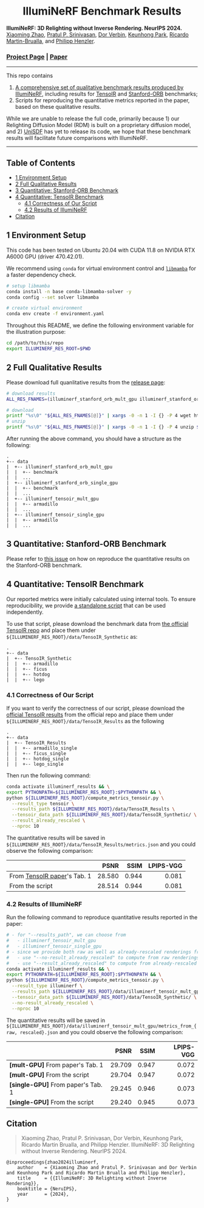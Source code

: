 <h1 align="center">IllumiNeRF Benchmark Results</h1>

**IllumiNeRF: 3D Relighting without Inverse Rendering. NeurIPS 2024.**<br>
[Xiaoming Zhao](https://xiaoming-zhao.com/), [Pratul P. Srinivasan](https://pratulsrinivasan.github.io/), [Dor Verbin](https://dorverbin.github.io/), [Keunhong Park](https://keunhong.com/), [Ricardo Martin-Brualla](https://ricardomartinbrualla.com/), and [Philipp Henzler](https://henzler.github.io/). 

### [Project Page](https://illuminerf.github.io/) | [Paper](https://arxiv.org/abs/2406.06527)

---

This repo contains
1. [A comprehensive set of qualitative benchmark results produced by IllumiNeRF](https://github.com/illuminerf/illuminerf_results/releases), including results for [TensoIR](https://haian-jin.github.io/TensoIR/) and [Stanford-ORB](https://stanfordorb.github.io/) benchmarks;
2. Scripts for reproducing the quantitative metrics reported in the paper, based on these qualitative results.

While we are unable to release the full code, primarily because 1) our Relighting Diffusion Model (RDM) is built on a proprietary diffusion model, and 2) [UniSDF](https://fangjinhuawang.github.io/UniSDF/) has yet to release its code, we hope that these benchmark results will facilitate future comparisons with IllumiNeRF.

---

## Table of Contents

- [1 Environment Setup](#1-environment-setup)
- [2 Full Qualitative Results](#2-full-qualitative-results)
- [3 Quantitative: Stanford-ORB Benchmark](#3-quantitative-stanford-orb-benchmark)
- [4 Quantitative: TensoIR Benchmark](#4-quantitative-tensoir-benchmark)
  - [4.1 Correctness of Our Script](#41-correctness-of-our-script)
  - [4.2 Results of IllumiNeRF](#42-results-of-illuminerf)
- [Citation](#citation)

## 1 Environment Setup

This code has been tested on Ubuntu 20.04 with CUDA 11.8 on NVIDIA RTX A6000 GPU (driver 470.42.01).

We recommend using `conda` for virtual environment control and [`libmamba`](https://www.anaconda.com/blog/a-faster-conda-for-a-growing-community) for a faster dependency check.

```bash
# setup libmamba
conda install -n base conda-libmamba-solver -y
conda config --set solver libmamba

# create virtual environment
conda env create -f environment.yaml
```

Throughout this README, we define the following environment variable for the illustration purpose:
```bash
cd /path/to/this/repo
export ILLUMINERF_RES_ROOT=$PWD
```

## 2 Full Qualitative Results

Please download full quanlitative results from the [release page](https://github.com/illuminerf/illuminerf_results/releases/):

```bash
# download results
ALL_RES_FNAMES=(illuminerf_stanford_orb_mult_gpu illuminerf_stanford_orb_single_gpu illuminerf_tensoir_mult_gpu illuminerf_tensoir_single_gpu)

# download
printf "%s\0" "${ALL_RES_FNAMES[@]}" | xargs -0 -n 1 -I {} -P 4 wget https://github.com/illuminerf/illuminerf_results/releases/download/v0.1/{}.zip -P ${ILLUMINERF_RES_ROOT}/data/
# unzip
printf "%s\0" "${ALL_RES_FNAMES[@]}" | xargs -0 -n 1 -I {} -P 4 unzip ${ILLUMINERF_RES_ROOT}/data/{}.zip -d ${ILLUMINERF_RES_ROOT}/data/
```

After running the above command, you should have a structure as the following:

```
.
+-- data
|  +-- illuminerf_stanford_orb_mult_gpu
|  |  +-- benchmark
|  |  ...
|  +-- illuminerf_stanford_orb_single_gpu
|  |  +-- benchmark
|  |  ...
|  +-- illuminerf_tensoir_mult_gpu
|  |  +-- armadillo
|  |  ...
|  +-- illuminerf_tensoir_single_gpu
|  |  +-- armadillo
|  |  ...
```

## 3 Quantitative: Stanford-ORB Benchmark

Please refer to [this issue](https://github.com/StanfordORB/Stanford-ORB/issues/10) on how on reproduce the quantitative results on the Stanford-ORB benchmark.

## 4 Quantitative: TensoIR Benchmark

Our reported metrics were initially calculated using internal tools. To ensure reproducibility, we provide [a standalone script](./compute_metrics_tensoir.py) that can be used independently.

To use that script, please download the benchmark data from [the official TensoIR repo](https://github.com/Haian-Jin/TensoIR?tab=readme-ov-file#downloading) and place them under `${ILLUMINERF_RES_ROOT}/data/TensoIR_Synthetic` as:
```
.
+-- data
|  +-- TensoIR_Synthetic
|  |  +-- armadillo
|  |  +-- ficus
|  |  +-- hotdog
|  |  +-- lego
```

### 4.1 Correctness of Our Script

If you want to verify the correctness of our script, please download the [official TensoIR results](https://github.com/Haian-Jin/TensoIR?tab=readme-ov-file#for-pre-trained-checkpoints-and-results-please-see) from the official repo and place them under `${ILLUMINERF_RES_ROOT}/data/TensoIR_Results` as the following
```
.
+-- data
|  +-- TensoIR_Results
|  |  +-- armadillo_single
|  |  +-- ficus_single
|  |  +-- hotdog_single
|  |  +-- lego_single
```

Then run the following command:
```bash
conda activate illuminerf_results && \
export PYTHONPATH=${ILLUMINERF_RES_ROOT}:$PYTHONPATH && \
python ${ILLUMINERF_RES_ROOT}/compute_metrics_tensoir.py \
  --result_type tensoir \
  --results_path ${ILLUMINERF_RES_ROOT}/data/TensoIR_Results \
  --tensoir_data_path ${ILLUMINERF_RES_ROOT}/data/TensoIR_Synthetic/ \
  --result_already_rescaled \
  --nproc 10
```
The quantitative results will be saved in `${ILLUMINERF_RES_ROOT}/data/TensoIR_Results/metrics.json` and you could observe the following comparison:

|  | PSNR | SSIM | LPIPS-VGG |
| --- | ---: | ---: | ---: |
| From [TensoIR paper](https://arxiv.org/abs/2304.12461)'s Tab. 1 | 28.580 | 0.944 | 0.081 |
| From the script | 28.514 | 0.944 | 0.081 |


### 4.2 Results of IllumiNeRF

Run the following command to reproduce quantitative results reported in the paper:

```bash
# - for "--results_path", we can choose from
#   - illuminerf_tensoir_mult_gpu
#   - illuminerf_tensoir_single_gpu
# - since we provide both raw as well as already-rescaled renderings from IllumiNeRF:
#   - use "--no-result_already_rescaled" to compute from raw renderings
#   - use "--result_already_rescaled" to compute from already-rescaled renderings
conda activate illuminerf_results && \
export PYTHONPATH=${ILLUMINERF_RES_ROOT}:$PYTHONPATH && \
python ${ILLUMINERF_RES_ROOT}/compute_metrics_tensoir.py \
  --result_type illuminerf \
  --results_path ${ILLUMINERF_RES_ROOT}/data/illuminerf_tensoir_mult_gpu \
  --tensoir_data_path ${ILLUMINERF_RES_ROOT}/data/TensoIR_Synthetic/ \
  --no-result_already_rescaled \
  --nproc 10
```

The quantitative results will be saved in `${ILLUMINERF_RES_ROOT}/data/illuminerf_tensoir_mult_gpu/metrics_from_{raw, rescaled}.json` and you could observe the following comparison:

|  | PSNR | SSIM | LPIPS-VGG |
| --- | ---: | ---: | ---: |
| **[mult-GPU]** From paper's Tab. 1 | 29.709 | 0.947 | 0.072 |
| **[mult-GPU]** From the script | 29.704 | 0.947 | 0.072 |
| **[single-GPU]** From paper's Tab. 1 | 29.245 | 0.946 | 0.073 |
| **[single-GPU]** From the script | 29.240 | 0.945 | 0.073 |


## Citation
>Xiaoming Zhao, Pratul P. Srinivasan, Dor Verbin, Keunhong Park, Ricardo Martin Brualla, and Philipp Henzler. IllumiNeRF: 3D Relighting without Inverse Rendering. NeurIPS 2024.
```
@inproceedings{zhao2024illuminerf,
    author    = {Xiaoming Zhao and Pratul P. Srinivasan and Dor Verbin and Keunhong Park and Ricardo Martin Brualla and Philipp Henzler},
    title     = {{IllumiNeRF: 3D Relighting without Inverse Rendering}},
    booktitle = {NeruIPS},
    year      = {2024},
}
```